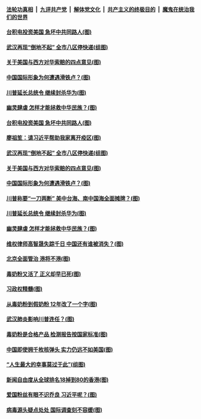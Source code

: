 

####  [法轮功真相](../../../../basic/blob/master/README.md?t=05170301) &nbsp;|&nbsp; [九评共产党](../../../../9ping.md/blob/master/README.md?t=05170301) &nbsp;|&nbsp; [解体党文化](../../../../jtdwh.md/blob/master/README.md?t=05170301)  &nbsp;|&nbsp; [共产主义的终极目的](../../../../gczydzjmd.md/blob/master/README.md?t=05170301) &nbsp;|&nbsp; [魔鬼在统治我们的世界](../../../../mgztzwmdsj.md/blob/master/README.md?t=05170301) 

#### [台积电投资美国 急坏中共同路人(图)](../pages/p4/933406.md?t=05170301) 

#### [武汉再现“倒地不起” 全市八区停快递(组图)](../pages/p4/933408.md?t=05170301) 

#### [关于美国与西方对华索赔的四点意见(图)](../pages/p4/933407.md?t=05170301) 

#### [中国国际形象为何遭遇滑铁卢？(图)](../pages/p4/933405.md?t=05170301) 

#### [川普延长总统令 继续封杀华为(图)](../pages/p4/933403.md?t=05170301) 

#### [幽灵肆虐 怎样才能拯救中华民族？(图)](../pages/p4/933380.md?t=05170301) 

#### [台积电投资美国 急坏中共同路人(图)](../pages/p4/933406.md?t=05170301) 

#### [廖祖笙：请习近平帮助我家离开疫区(图)](../pages/p4/933426.md?t=05170301) 

#### [武汉再现“倒地不起” 全市八区停快递(组图)](../pages/p4/933408.md?t=05170301) 

#### [关于美国与西方对华索赔的四点意见(图)](../pages/p4/933407.md?t=05170301) 

#### [中国国际形象为何遭遇滑铁卢？(图)](../pages/p4/933405.md?t=05170301) 

#### [川普称要“一刀两断” 美中台海、南中国海全面摊牌？(图)](../pages/p4/933400.md?t=05170301) 

#### [川普延长总统令 继续封杀华为(图)](../pages/p4/933403.md?t=05170301) 

#### [幽灵肆虐 怎样才能拯救中华民族？(图)](../pages/p4/933380.md?t=05170301) 

#### [维权律师高智晟失踪千日 中国还有谁被消失？(图)](../pages/p4/933291.md?t=05170301) 

#### [北京全面管治 港将不港(图)](../pages/p4/933292.md?t=05170301) 

#### [毒奶粉又活了 正义却早已死(图)](../pages/p4/933295.md?t=05170301) 

#### [习政权精髓(图)](../pages/p4/933290.md?t=05170301) 

#### [从毒奶粉到假奶粉 12年改了一个字(图)](../pages/p4/933297.md?t=05170301) 

#### [武汉肺炎影响川普连任？(图)](../pages/p4/933289.md?t=05170301) 

#### [毒奶粉是合格产品 检测报告按国家标准(图)](../pages/p4/933296.md?t=05170301) 

#### [中国即使拥千枚核弹头 实力仍远不如美国(图)](../pages/p4/933205.md?t=05170301) 

#### [“人生最大的幸事莫过于此”(组图)](../pages/p4/933126.md?t=05170301) 

#### [新闻自由度从全球排名18掉到80的香港(图)](../pages/p4/933215.md?t=05170301) 

#### [爱国粉丝有眼不识乔良 习近平呢？(图)](../pages/p4/933211.md?t=05170301) 

#### [病毒源头疑点处处 国际调查刻不容缓(图)](../pages/p4/933209.md?t=05170301) 

